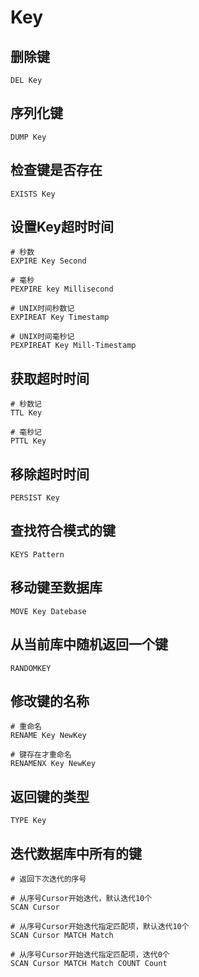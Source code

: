 # Key

## 删除键

    DEL Key

## 序列化键

    DUMP Key

## 检查键是否存在

    EXISTS Key

## 设置Key超时时间

    # 秒数
    EXPIRE Key Second

    # 毫秒
    PEXPIRE key Millisecond

    # UNIX时间秒数记
    EXPIREAT Key Timestamp

    # UNIX时间毫秒记
    PEXPIREAT Key Mill-Timestamp

## 获取超时时间

    # 秒数记
    TTL Key

    # 毫秒记
    PTTL Key

## 移除超时时间

    PERSIST Key

## 查找符合模式的键

    KEYS Pattern

## 移动键至数据库

    MOVE Key Datebase

## 从当前库中随机返回一个键

    RANDOMKEY

## 修改键的名称

    # 重命名
    RENAME Key NewKey

    # 键存在才重命名
    RENAMENX Key NewKey

## 返回键的类型

    TYPE Key

## 迭代数据库中所有的键

    # 返回下次迭代的序号

    # 从序号Cursor开始迭代，默认迭代10个
    SCAN Cursor

    # 从序号Cursor开始迭代指定匹配项，默认迭代10个
    SCAN Cursor MATCH Match

    # 从序号Cursor开始迭代指定匹配项，迭代0个
    SCAN Cursor MATCH Match COUNT Count
